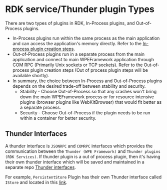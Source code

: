 # RDK service/Thunder plugin Types

There are two types of plugins in RDK, In-Process plugins, and Out-of-Process plugins.
- In-Process plugins run within the same process as the main application and can access the application's memory directly. Refer to the [In-process plugin creation steps](developerguide/new_plugin_Inprocess.md).
- Out-of-Process plugins run in a separate process from the main application and connect to main WPEFramework application through COM RPC (Primarily Unix sockets or TCP sockets). Refer to the Out-of-process plugin creation steps (Out of process plugin steps will be available shortly).
- In summary, the choice between In-Process and Out-of-Process plugins depends on the desired trade-off between stability and security. 
    - Stability - Choose Out-of-Process so that any crashes won't bring down the main WPEFramework process or for resource intensive plugins (browser plugins like WebKitBrowser) that would fit better as a separate process.
    - Security - Choose Out-of-Process if the plugin needs to be run within a container for better security.

## Thunder Interfaces

 A thunder interface is `JSONRPC` and `COMRPC` interfaces which provides the communication between the `Thunder (WPE Framework)` and `Thunder plugins (RDK Services)`. If thunder plugin is a out of process plugin, then it's having their own thunder interface which will be saved and maintained in a separate repo [Thunder interfaces](https://github.com/rdkcentral/ThunderInterfaces).

For example, `PersistentStore` Plugin has their own Thunder interface called `IStore` and located in this [link](https://github.com/rdkcentral/ThunderInterfaces/blob/master/interfaces/IStore.h).